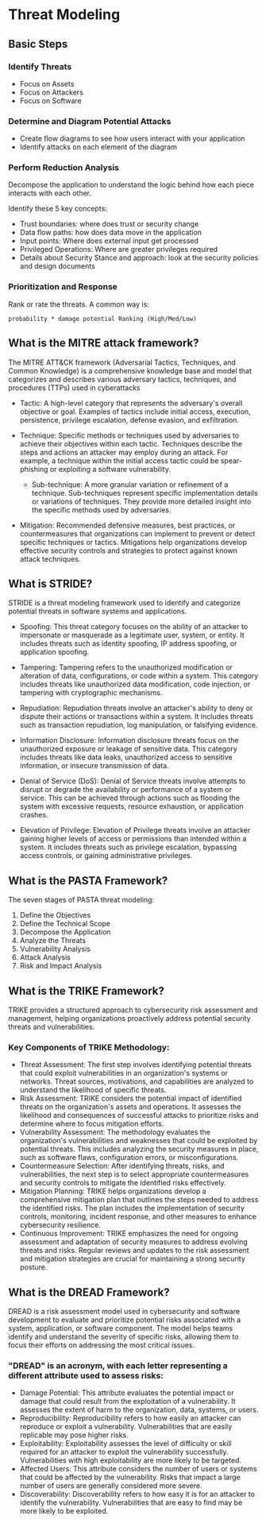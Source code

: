 # Threat Modeling

## Basic Steps
### Identify Threats
- Focus on Assets
- Focus on Attackers
- Focus on Software

### Determine and Diagram Potential Attacks
- Create flow diagrams to see how users interact with your application
- Identify attacks on each element of the diagram

### Perform Reduction Analysis
Decompose the application to understand the logic behind how each piece interacts with each other. 

Identify these 5 key concepts: 
- Trust boundaries: where does trust or security change
- Data flow paths: how does data move in the application
- Input points: Where does external input get processed
- Privileged Operations: Where are greater privileges required
- Details about Security Stance and approach: look at the security policies and design documents

### Prioritization and Response
Rank or rate the threats. A common way is:  
```
probability * damage potential Ranking (High/Med/Low)
```

## What is the MITRE attack framework?

The MITRE ATT&CK framework (Adversarial Tactics, Techniques, and Common Knowledge) is a comprehensive knowledge base and model that categorizes and describes various adversary tactics, techniques, and procedures (TTPs) used in cyberattacks
- Tactic: A high-level category that represents the adversary's overall objective or goal. Examples of tactics include initial access, execution, persistence, privilege escalation, defense evasion, and exfiltration.


- Technique: Specific methods or techniques used by adversaries to achieve their objectives within each tactic. Techniques describe the steps and actions an attacker may employ during an attack. For example, a technique within the initial access tactic could be spear-phishing or exploiting a software vulnerability.


  - Sub-technique: A more granular variation or refinement of a technique. Sub-techniques represent specific implementation details or variations of techniques. They provide more detailed insight into the specific methods used by adversaries.


- Mitigation: Recommended defensive measures, best practices, or countermeasures that organizations can implement to prevent or detect specific techniques or tactics. Mitigations help organizations develop effective security controls and strategies to protect against known attack techniques.

## What is STRIDE?
STRIDE is a threat modeling framework used to identify and categorize potential threats in software systems and applications.

- Spoofing: This threat category focuses on the ability of an attacker to impersonate or masquerade as a legitimate user, system, or entity. It includes threats such as identity spoofing, IP address spoofing, or application spoofing.


- Tampering: Tampering refers to the unauthorized modification or alteration of data, configurations, or code within a system. This category includes threats like unauthorized data modification, code injection, or tampering with cryptographic mechanisms.


- Repudiation: Repudiation threats involve an attacker's ability to deny or dispute their actions or transactions within a system. It includes threats such as transaction repudiation, log manipulation, or falsifying evidence.

- Information Disclosure: Information disclosure threats focus on the unauthorized exposure or leakage of sensitive data. This category includes threats like data leaks, unauthorized access to sensitive information, or insecure transmission of data.

- Denial of Service (DoS): Denial of Service threats involve attempts to disrupt or degrade the availability or performance of a system or service. This can be achieved through actions such as flooding the system with excessive requests, resource exhaustion, or application crashes.


- Elevation of Privilege: Elevation of Privilege threats involve an attacker gaining higher levels of access or permissions than intended within a system. It includes threats such as privilege escalation, bypassing access controls, or gaining administrative privileges.

## What is the PASTA Framework?
The seven stages of PASTA threat modeling:
1. Define the Objectives
2. Define the Technical Scope
3. Decompose the Application
4. Analyze the Threats
5. Vulnerability Analysis
6. Attack Analysis
7. Risk and Impact Analysis

## What is the TRIKE Framework?
TRIKE provides a structured approach to cybersecurity risk assessment and management, helping organizations proactively address potential security threats and vulnerabilities.

### Key Components of TRIKE Methodology:

- Threat Assessment: The first step involves identifying potential threats that could exploit vulnerabilities in an organization's systems or networks. Threat sources, motivations, and capabilities are analyzed to understand the likelihood of specific threats.
- Risk Assessment: TRIKE considers the potential impact of identified threats on the organization's assets and operations. It assesses the likelihood and consequences of successful attacks to prioritize risks and determine where to focus mitigation efforts.
- Vulnerability Assessment: The methodology evaluates the organization's vulnerabilities and weaknesses that could be exploited by potential threats. This includes analyzing the security measures in place, such as software flaws, configuration errors, or misconfigurations.
- Countermeasure Selection: After identifying threats, risks, and vulnerabilities, the next step is to select appropriate countermeasures and security controls to mitigate the identified risks effectively.
- Mitigation Planning: TRIKE helps organizations develop a comprehensive mitigation plan that outlines the steps needed to address the identified risks. The plan includes the implementation of security controls, monitoring, incident response, and other measures to enhance cybersecurity resilience.
- Continuous Improvement: TRIKE emphasizes the need for ongoing assessment and adaptation of security measures to address evolving threats and risks. Regular reviews and updates to the risk assessment and mitigation strategies are crucial for maintaining a strong security posture.

## What is the DREAD Framework?
DREAD is a risk assessment model used in cybersecurity and software development to evaluate and prioritize potential risks associated with a system, application, or software component. The model helps teams identify and understand the severity of specific risks, allowing them to focus their efforts on addressing the most critical issues.

### "DREAD" is an acronym, with each letter representing a different attribute used to assess risks:

- Damage Potential: This attribute evaluates the potential impact or damage that could result from the exploitation of a vulnerability. It assesses the extent of harm to the organization, data, systems, or users.
- Reproducibility: Reproducibility refers to how easily an attacker can reproduce or exploit a vulnerability. Vulnerabilities that are easily replicable may pose higher risks.
- Exploitability: Exploitability assesses the level of difficulty or skill required for an attacker to exploit the vulnerability successfully. Vulnerabilities with high exploitability are more likely to be targeted.
- Affected Users: This attribute considers the number of users or systems that could be affected by the vulnerability. Risks that impact a large number of users are generally considered more severe.
- Discoverability: Discoverability refers to how easy it is for an attacker to identify the vulnerability. Vulnerabilities that are easy to find may be more likely to be exploited.

